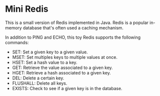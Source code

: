 # Mini Redis

This is a small version of Redis implemented in Java. Redis is a popular in-memory database
that's often used a caching mechanism. 

In addition to PING and ECHO, this toy Redis supports the following commands:

- SET: Set a given key to a given value.
- MSET: Set multiples keys to multiple values at once.
- HSET: Set a hash value to a key.
- GET: Retrieve the value associated to a given key.
- HGET: Retrieve a hash associated to a given key.
- DEL: Delete a certain key.
- FLUSHALL: Delete all keys.
- EXISTS: Check to see if a given key is in the database.